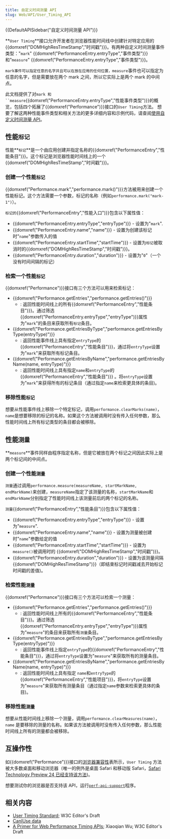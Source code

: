 ```yaml
---
title: 自定义时间测量 API
slug: Web/API/User_Timing_API
---
```

{{DefaultAPISidebar("自定义时间测量 API")}}

**`User Timing`**接口允许开发者在浏览器性能时间线中创建针对特定应用的 {{domxref("DOMHighResTimeStamp","时间戳")}}。有两种自定义时间测量事件类型："`mark`" {{domxref("PerformanceEntry.entryType","事件类型")}}和"`measure`" {{domxref("PerformanceEntry.entryType","事件类型")}}。

`mark事件可以指定任意的名字并且可以在放在应用的任何位置，measure`事件也可以指定为任意的名字，但是需要放在两个 mark 之间，所以它实际上是两个 mark 的中间点。

此文档提供了对` mark 和``measure `{{domxref("PerformanceEntry.entryType","性能事件类型")}}的概览，包括四个拓展了{{domxref("Performance")}}接口的`User Timing`方法。 想要了解这两种性能事件类型和相关方法的更多详细内容和示例代码，请查阅[使用自定义时间测量 API](/Web/API/User_Timing_API/Using_the_User_Timing_API)。

## 性能`标记`

性能**`标记`**是一个由应用创建并指定名称的{{domxref("PerformanceEntry","性能条目")}}。这个标记是浏览器性能时间线上的一个{{domxref("DOMHighResTimeStamp","时间戳")}}。

### 创建一个性能`标记`

{{domxref("Performance.mark","performance.mark()")}}方法被用来创建一个性能标记。这个方法需要一个参数，标记的名称（例如`performance.mark("mark-1")`）。

`标记的`{{domxref("PerformanceEntry","性能入口")}}包含以下属性值：

- {{domxref("PerformanceEntry.entryType","entryType")}} - 设置为"`mark`".
- {{domxref("PerformanceEntry.name","name")}} - 设置为创建该标记时"`name`"参数传入的值
- {{domxref("PerformanceEntry.startTime","startTime")}} - 设置为`标记`被取消时的{{domxref("DOMHighResTimeStamp","时间戳")}}。
- {{domxref("PerformanceEntry.duration","duration")}} - 设置为"`0`"（一个没有时间间隔的标记）

### 检索一个性能`标记`

{{domxref("Performance")}}接口有三个方法可以用来检索标记：

- {{domxref("Performance.getEntries","performance.getEntries()")}}
  - : 返回性能时间线上的所有{{domxref("PerformanceEntry","性能条目")}}。通过筛选{{domxref("PerformanceEntry.entryType","entryType")}}属性为"`mark`"的条目来获取所有`标记`条目。
- {{domxref("Performance.getEntriesByType","performance.getEntriesByType(entryType)")}}
  - : 返回性能事件线上具有指定`entryType`的{{domxref("PerformanceEntry","性能条目")}}，通过将`entryType`设置为"`mark`"来获取所有标记条目。
- {{domxref("Performance.getEntriesByName","performance.getEntriesByName(name, entryType)")}}
  - : 返回性能时间线上具有指定`name`和`entryType`的{{domxref("PerformanceEntry","性能条目")}} 。将`entryType`设置为"`mark`"来获得所有的标记条目（通过指定`name`来检索更具体的条目)。

### 移除性能`标记`

想要从性能事件线上移除一个特定标记，调用`performance.clearMarks(name)`，`name`是想要移除的标记的名称。如果这个方法被调用时没有传入任何参数，那么性能时间线上所有标记类型的条目都会被移除。

## 性能`测量`

**`measure`**事件同样由程序指定名称，但是它被放在两个标记之间因此实际上是两个标记间的中间点。

### 创建一个性能`测量`

`测量`通过调用`performance.measure(measureName, startMarkName, endMarkName)`来创建，`measureName`指定了该测量的名称，`startMarkName`和`endMarkName`分别指定了性能时间线上该测量前后的两个标记的名称。

`测量`{{domxref("PerformanceEntry","性能条目")}}包含以下属性值：

- {{domxref("PerformanceEntry.entryType","entryType")}} - 设置为"`measure`".
- {{domxref("PerformanceEntry.name","name")}} - 设置为测量被创建时"`name`"参数给定的值
- {{domxref("PerformanceEntry.startTime","startTime")}} - 设置为`measure()`被调用时的 {{domxref("DOMHighResTimeStamp","时间戳")}}。
- {{domxref("PerformanceEntry.duration","duration")}} - 设置为该测量间隔{{domxref("DOMHighResTimeStamp")}}（即结束标记时间戳减去开始标记时间戳的差值)。

### 检索性能`测量`

{{domxref("Performance")}}接口有三个方法可以检索一个测量：

- {{domxref("Performance.getEntries","performance.getEntries()")}}
  - : 返回性能时间线上所有的{{domxref("PerformanceEntry","性能条目")}}。通过筛选{{domxref("PerformanceEntry.entryType","entryType")}}属性为"`measure`"的条目来获取所有`测量`条目。
- {{domxref("Performance.getEntriesByType","performance.getEntriesByType(entryType)")}}
  - : 返回性能事件线上指定`entryType`的{{domxref("PerformanceEntry","性能条目")}}，通过将`entryType`设置为"`measure`"来获取所有的测量条目。
- {{domxref("Performance.getEntriesByName","performance.getEntriesByName(name, entryType)")}}
  - : 返回性能时间线上具有指定 `name`和`entryType`的{{domxref("PerformanceEntry","性能项目")}}，将`entryType`设置为"`measure`"来获取所有测量条目（通过指定`name`参数来检索更具体的条目)。

### 移除性能`测量`

想要从性能时间线上移除一个测量，调用`performance.clearMeasures(name)`，`name` 是要移除的测量的名称。如果该方法被调用时没有传入任何参数，那么性能时间线上所有的测量都会被移除。

## 互操作性

如{{domxref("Performance")}}接口的[浏览器兼容性](/Web/API/Performance#Browser_compatibility)表所示，`User Timing` 方法被大多数桌面和移动浏览器（唯一的例外是桌面 Safari 和移动版 Safari，[Safari Technology Preview 24 已经支持该方法](https://developer.apple.com/safari/technology-preview/release-notes/#r24))。

想要测试你的浏览器是否支持该 API，运行[`perf-api-support`](https://mdn.github.io/dom-examples/performance-apis/perf-api-support.html)程序。

## 相关内容

- [User Timing Standard](https://w3c.github.io/user-timing/); W3C Editor's Draft
- [CanIUse data](http://caniuse.com/#search=user-timing)
- [A Primer for Web Performance Timing APIs](http://siusin.github.io/perf-timing-primer/); Xiaoqian Wu; W3C Editor's Draft
